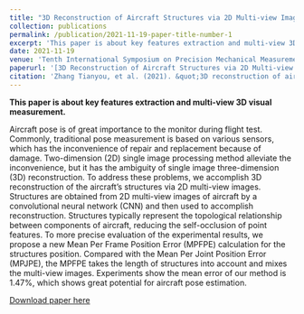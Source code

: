 ```yaml
---
title: "3D Reconstruction of Aircraft Structures via 2D Multi-view Images"
collection: publications
permalink: /publication/2021-11-19-paper-title-number-1
excerpt: 'This paper is about key features extraction and multi-view 3D visual measurement.'
date: 2021-11-19
venue: 'Tenth International Symposium on Precision Mechanical Measurements'
paperurl: '[3D Reconstruction of Aircraft Structures via 2D Multi-view Images](http://lukahola.github.io/tianyouzhang.github.io/files/paper1.pdf)'
citation: 'Zhang Tianyou, et al. (2021). &quot;3D reconstruction of aircraft structures via 2D multi-view images.&quot; <i>Tenth International Symposium on Precision Mechanical Measurements</i>. 12059(94-101).'
---
```

**This paper is about key features extraction and multi-view 3D visual measurement.**

Aircraft pose is of great importance to the monitor during flight test. Commonly, traditional pose measurement is based on various sensors, which has the inconvenience of repair and replacement because of damage. Two-dimension (2D) single image processing method alleviate the inconvenience, but it has the ambiguity of single image three-dimension (3D) reconstruction. To address these problems, we accomplish 3D reconstruction of the aircraft’s structures via 2D multi-view images. Structures are obtained from 2D multi-view images of aircraft by a convolutional neural network (CNN) and then used to accomplish reconstruction. Structures typically represent the topological relationship between components of aircraft, reducing the self-occlusion of point features. To more precise evaluation of the experimental results, we propose a new Mean Per Frame Position Error (MPFPE) calculation for the structures position. Compared with the Mean Per Joint Position Error (MPJPE), the MPFPE takes the length of structures into account and mixes the multi-view images. Experiments show the mean error of our method is 1.47%, which shows great potential for aircraft pose estimation.

[Download paper here](http://lukahola.github.io/tianyouzhang.github.io/files/paper1.pdf)

<!-- Recommended citation: Zhang Tianyou, et al. (2021). &quot;3D reconstruction of aircraft structures via 2D multi-view images.&quot; <i>Tenth International Symposium on Precision Mechanical Measurements</i>. 12059(94-101). -->
